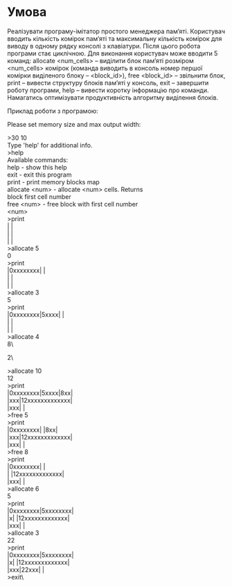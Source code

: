 # Умова

Реалізувати програму-імітатор простого менеджера пам’яті. Користувач
вводить кількість комірок пам’яті та максимальну кількість комірок для
виводу в одному рядку консолі з клавіатури. Після цього робота програми
стає циклічною. Для виконання користувач може вводити 5 команд:
allocate &lt;num_cells&gt; – виділити блок пам’яті розміром &lt;num_cells&gt;
комірок (команда виводить в консоль номер першої комірки виділеного
блоку – &lt;block_id&gt;), free &lt;block_id&gt; – звільнити блок, print –
вивести структуру блоків пам’яті у консоль, exit – завершити роботу
програми, help – вивести коротку інформацію про команди. Намагатись
оптимізувати продуктивність алгоритму виділення блоків.

Приклад роботи з програмою:

Please set memory size and max output width:

&gt;30 10 \
Type &#39;help&#39; for additional info.\
&gt;help\
Available commands:\
help - show this help\
exit - exit this program\
print - print memory blocks map\
allocate &lt;num&gt; - allocate &lt;num&gt; cells. Returns\
block first cell number\
free &lt;num&gt; - free block with first cell number\
&lt;num&gt;\
&gt;print\
|                 |\
|                 |\
|                 |\
&gt;allocate 5\
0\
&gt;print\
|0xxxxxxxx|       |\
|                 |\
|                 |\
&gt;allocate 3\
5\
&gt;print\
|0xxxxxxxx|5xxxx| |\
|                 |\
|                 |\
&gt;allocate 4\
8\

2\

&gt;allocate 10\
12\
&gt;print\
|0xxxxxxxx|5xxxx|8xx|\
|xxx|12xxxxxxxxxxxxx|\
|xxx|               |\
&gt;free 5\
&gt;print\
|0xxxxxxxx|     |8xx|\
|xxx|12xxxxxxxxxxxxx|\
|xxx|               |\
&gt;free 8\
&gt;print\
|0xxxxxxxx|         |\
|   |12xxxxxxxxxxxxx|\
|xxx|               |\
&gt;allocate 6\
5\
&gt;print\
|0xxxxxxxx|5xxxxxxxx|\
|x| |12xxxxxxxxxxxxx|\
|xxx|               |\
&gt;allocate 3\
22\
&gt;print\
|0xxxxxxxx|5xxxxxxxx|\
|x| |12xxxxxxxxxxxxx|\
|xxx|22xxx|         |\
&gt;exit\